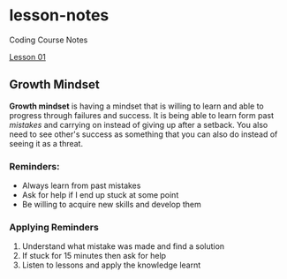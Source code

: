 # lesson-notes
Coding Course Notes

[Lesson 01](https://liam02walker.github.io/reading-notes/lesson-01)

## Growth Mindset
**Growth mindset** is having a mindset that is willing to learn and able to progress through failures and success.
It is being able to learn form past _mistakes_ and carrying on instead of giving up after a setback.
You also need to see other's success as something that you can also do instead of seeing it as a threat.

### Reminders:
- Always learn from past mistakes
- Ask for help if I end up stuck at some point
- Be willing to acquire new skills and develop them

### Applying Reminders
1. Understand what mistake was made and find a solution
2. If stuck for 15 minutes then ask for help
3. Listen to lessons and apply the knowledge learnt
